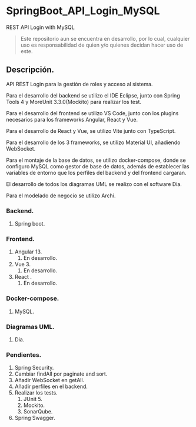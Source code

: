 # SpringBoot_API_Login_MySQL
REST API Login with MySQL

> Este repositorio aun se encuentra en desarrollo, por lo cual, cualquier uso es responsabilidad de quien y/o quienes decidan hacer uso de este.

## Descripción.
API REST Login para la gestión de roles y acceso al sistema.

Para el desarrollo del backend se utilizo el IDE Eclipse, junto con Spring Tools 4 y MoreUnit 3.3.0(Mockito) para realizar los test.

Para el desarrollo del frontend se utilizo VS Code, junto con los plugins necesarios para los frameworks Angular, React y Vue.

Para el desarrollo de React y Vue, se utilizo Vite junto con TypeScript.

Para el desarrollo de los 3 frameworks, se utilizo Material UI, añadiendo WebSocket.

Para el montaje de la base de datos, se utilizo docker-compose, donde se configuro MySQL como gestor de base de datos, además de establecer las variables de entorno que los perfiles del backend y del frontend cargaran.

El desarrollo de todos los diagramas UML se realizo con el software Dia.

Para el modelado de negocio se utilizo Archi.

### Backend.
1. Spring boot.

### Frontend.
1. Angular 13.
    1. En desarrollo.
2. Vue 3.
    1. En desarrollo.
3. React .
    1. En desarrollo.

### Docker-compose.
1. MySQL.

### Diagramas UML.
1. Dia.

### Pendientes.
1. Spring Security.
2. Cambiar findAll por paginate and sort.
3. Añadir WebSocket en getAll.
4. Añadir perfiles en el backend.
5. Realizar los tests.
    1. JUnit 5.
    2. Mockito.
    3. SonarQube.
6. Spring Swagger.